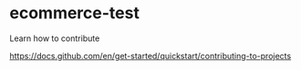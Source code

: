 # ecommerce-test

Learn how to contribute

https://docs.github.com/en/get-started/quickstart/contributing-to-projects
 
